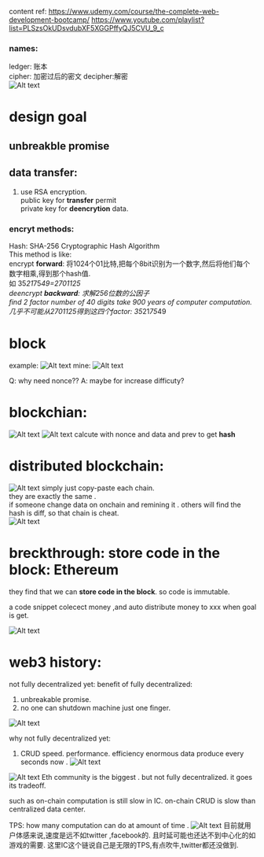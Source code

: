 content ref: https://www.udemy.com/course/the-complete-web-development-bootcamp/
https://www.youtube.com/playlist?list=PLSzsOkUDsvdubXF5XGGPffyQJ5CVU_9_c
### names:  
ledger: 账本  
cipher: 加密过后的密文 decipher:解密  
![Alt text](image-12.png)
# design goal
## unbreakble promise
## data transfer:
1. use RSA encryption.  
public key for **transfer** permit  
private key for **deencrytion** data.  


### encryt methods:
Hash:  SHA-256 Cryptographic Hash Algorithm  
This method is like:  
encrypt **forward**: 将1024个01比特,把每个8bit识别为一个数字,然后将他们每个数字相乘,得到那个hash值.   
如  35*21*75*49=2701125  
deencrypt **backward**: 求解256位数的公因子   
find 2 factor number of 40 digits  take 900 years of computer computation.      
几乎不可能从2701125得到这四个factor: 35*21*75*49  


# block
example:
![Alt text](image-13.png)
mine:
![Alt text](image-14.png)

Q: why need nonce?? 
A: maybe for increase difficuty?


# blockchian:

![Alt text](image-16.png)
![Alt text](image-15.png)
calcute with nonce and data and prev to get **hash**

# distributed blockchain:
![Alt text](image-17.png)
simply just copy-paste each chain.  
they are exactly the same .  
if someone change data on onchain and remining it . others will find the hash is diff, so that chain is cheat.  
![Alt text](image-18.png)


# breckthrough: store code in the block: Ethereum
they find that we can **store code in the block**.
so code is immutable.

a code snippet colecect money ,and auto distribute money to xxx when goal is get.

![Alt text](image-19.png)


# web3 history:
not fully decentralized yet:
benefit of fully decentralized:
1. unbreakable promise.
2. no one can shutdown machine just one finger.

![Alt text](image-20.png)

why not fully decentralized yet:
1. CRUD speed. performance. efficiency
enormous data produce every seconds now .
![Alt text](image-21.png)

![Alt text](image-22.png)
Eth community is the biggest .
but not fully decentralized.
it goes its tradeoff.

such as on-chain computation is still slow in IC.
on-chain CRUD is slow than centralized data center.

TPS: how many computation can do at amount of time .
![Alt text](image-23.png)
目前就用户体感来说,速度是远不如twitter ,facebook的.
且时延可能也还达不到中心化的如游戏的需要.
这里IC这个链说自己是无限的TPS,有点吹牛,twitter都还没做到.
